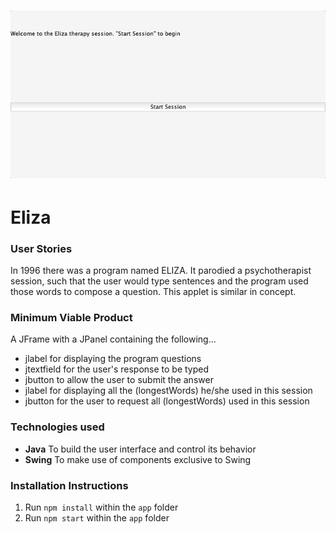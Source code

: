 # ![alt-tag](./eliza.gif) 
# Eliza 

### User Stories

In 1996 there was a program named ELIZA.
It parodied a psychotherapist session, such that the user would type sentences and the program used those words to compose a question. This applet is similar in concept.

### Minimum Viable Product

A JFrame with a JPanel containing the following...
* jlabel for displaying the program questions
* jtextfield for the user's response to be typed
* jbutton to allow the user to submit the answer
* jlabel for displaying all the (longestWords) he/she used in this session
* jbutton for the user to request all (longestWords) used in this session

### Technologies used

* **Java** To build the user interface and control its behavior
* **Swing** To make use of components exclusive to Swing

### Installation Instructions
1. Run `npm install` within the `app` folder
2. Run `npm start` within the `app` folder